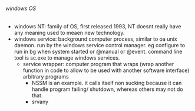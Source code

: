 ###### windows OS

- windows NT: family of OS, first released 1993, NT doesnt really have any meaning used to meaen new technology.
- windows service: background computer process, similar to oa unix daemon. run by the windows service control manager. eg configure to run in bg when system started or @manual or @event. command line tool is sc.exe to manage windows services.
    + service wrapper: computer program that wraps (wrap another function in code to allow to be used with another software interface) arbitrary programs
        * NSSM is an example. it calls itself non sucking because it can handle program failing/ shutdown, whereas others may not do that. 
        * srvany